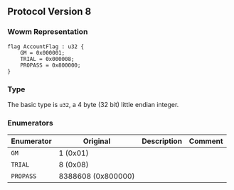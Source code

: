 ## Protocol Version 8

### Wowm Representation
```rust,ignore
flag AccountFlag : u32 {
    GM = 0x000001;    
    TRIAL = 0x000008;    
    PROPASS = 0x800000;    
}

```
### Type
The basic type is `u32`, a 4 byte (32 bit) little endian integer.
### Enumerators
| Enumerator | Original  | Description | Comment |
| --------- | -------- | ----------- | ------- |
| `GM` | 1 (0x01) |  |  |
| `TRIAL` | 8 (0x08) |  |  |
| `PROPASS` | 8388608 (0x800000) |  |  |
